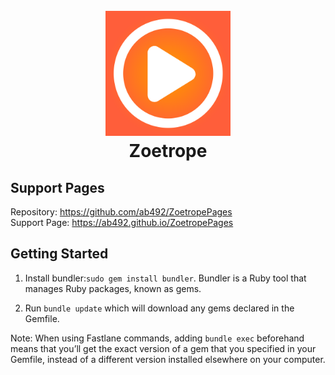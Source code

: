 <h1 align="center">
  <br>
  <img src="Zoetrope/Configuration/Assets.xcassets/AppIcon.appiconset/AppIcon-1024px.png" alt="Zoetrope App Icon" width="200"/>
  <br>
  Zoetrope
  <br>
</h1>

## Support Pages
Repository: https://github.com/ab492/ZoetropePages  
Support Page: https://ab492.github.io/ZoetropePages

## Getting Started
1. Install  bundler:`sudo gem install bundler`. Bundler is a Ruby tool that manages Ruby packages, known as gems.

2. Run `bundle update` which will download any gems declared in the Gemfile.

Note: When using Fastlane commands, adding `bundle exec` beforehand means that you’ll get the exact version of a gem that you specified in your Gemfile, instead of a different version installed elsewhere on your computer.

